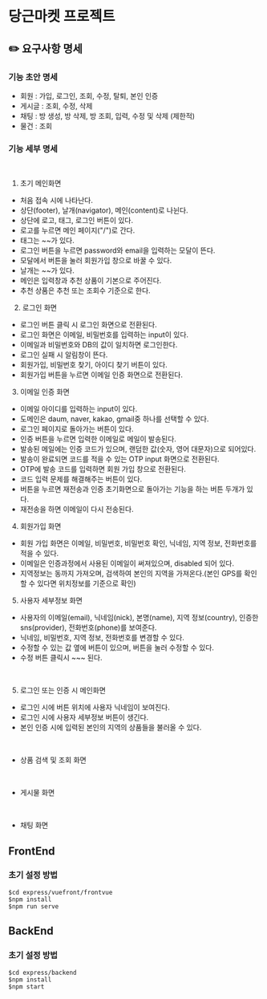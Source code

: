 # 당근마켓 프로젝트

## ✏️ 요구사항 명세

### 기능 초안 명세

- 회원 : 가입, 로그인, 조회, 수정, 탈퇴, 본인 인증
- 게시글 : 조회, 수정, 삭제
- 채팅 : 방 생성, 방 삭제, 방 조회, 입력, 수정 및 삭제 (제한적)
- 물건 : 조회

### 기능 세부 명세

&nbsp;&nbsp;

1. 초기 메인화면

- 처음 접속 시에 나타난다.
- 상단(footer), 날개(navigator), 메인(content)로 나뉜다.
- 상단에 로고, 태그, 로그인 버튼이 있다.
- 로고를 누르면 메인 페이지("/")로 간다.
- 태그는 ~~가 있다.
- 로그인 버튼을 누르면 password와 email을 입력하는 모달이 뜬다.
- 모달에서 버튼을 눌러 회원가입 창으로 바꿀 수 있다.
- 날개는 ~~가 있다.
- 메인은 입력창과 추천 상품이 기본으로 주어진다.
- 추천 상품은 추천 또는 조회수 기준으로 한다.

&nbsp;&nbsp; 2. 로그인 화면

- 로그인 버튼 클릭 시 로그인 화면으로 전환된다.
- 로그인 화면은 이메일, 비밀번호를 입력하는 input이 있다.
- 이메일과 비밀번호와 DB의 값이 일치하면 로그인한다.
- 로그인 실패 시 알림창이 뜬다.
- 회원가입, 비밀번호 찾기, 아이디 찾기 버튼이 있다.
- 회원가입 버튼을 누르면 이메일 인증 화면으로 전환된다.

3. 이메일 인증 화면

- 이메일 아이디를 입력하는 input이 있다.
- 도메인은 daum, naver, kakao, gmail중 하나를 선택할 수 있다.
- 로그인 페이지로 돌아가는 버튼이 있다.
- 인증 버튼을 누르면 입력한 이메일로 메일이 발송된다.
- 발송된 메일에는 인증 코드가 있으며, 랜덤한 값(숫자, 영어 대문자)으로 되어있다.
- 발송이 완료되면 코드를 적을 수 있는 OTP input 화면으로 전환된다.
- OTP에 발송 코드를 입력하면 회원 가입 창으로 전환된다.
- 코드 입력 문제를 해결해주는 버튼이 있다.
- 버튼을 누르면 재전송과 인증 초기화면으로 돌아가는 기능을 하는 버튼 두개가 있다.
- 재전송을 하면 이메일이 다시 전송된다.

4. 회원가입 화면

- 회원 가입 화면은 이메일, 비밀번호, 비밀번호 확인, 닉네임, 지역 정보, 전화번호를 적을 수 있다.
- 이메일은 인증과정에서 사용된 이메일이 써져있으며, disabled 되어 있다.
- 지역정보는 동까지 가져오며, 검색하여 본인의 지역을 가져온다.(본인 GPS를 확인할 수 있다면 위치정보를 기준으로 확인)

5. 사용자 세부정보 화면

- 사용자의 이메일(email), 닉네임(nick), 본명(name), 지역 정보(country), 인증한 sns(provider), 전화번호(phone)를 보여준다.
- 닉네임, 비밀번호, 지역 정보, 전화번호를 변경할 수 있다.
- 수정할 수 있는 값 옆에 버튼이 있으며, 버튼을 눌러 수정할 수 있다.
- 수정 버튼 클릭시 ~~~ 된다.

&nbsp;&nbsp;

5. 로그인 또는 인증 시 메인화면

- 로그인 시에 버튼 위치에 사용자 닉네임이 보여진다.
- 로그인 시에 사용자 세부정보 버튼이 생긴다.
- 본인 인증 시에 입력된 본인의 지역의 상품들을 불러올 수 있다.

&nbsp;&nbsp;

- 상품 검색 및 조회 화면

&nbsp;&nbsp;

- 게시물 화면

&nbsp;&nbsp;

- 채팅 화면

## FrontEnd

### 초기 설정 방법

```
$cd express/vuefront/frontvue
$npm install
$npm run serve
```

## BackEnd

### 초기 설정 방법

```
$cd express/backend
$npm install
$npm start
```
